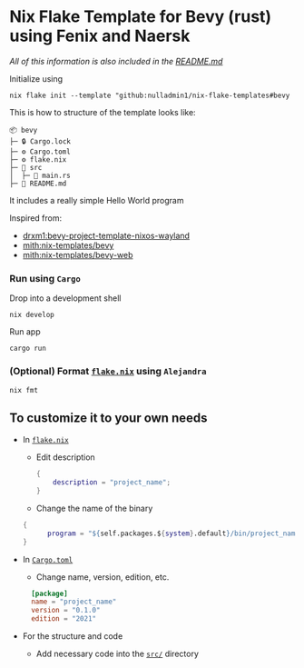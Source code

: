 # Nix Flake Template for Bevy (rust) using Fenix and Naersk

_All of this information is also included in the [README.md](https://github.com/nulladmin1/nix-flake-templates/blob/main/flake.nix)_

Initialize using

```shell
nix flake init --template "github:nulladmin1/nix-flake-templates#bevy
```

This is how to structure of the template looks like:

```
📦 bevy
├─ 🔒 Cargo.lock
├─ ⚙️ Cargo.toml
├─ ⚙️ flake.nix
├─ 📁 src
│  ├─ 🦀 main.rs
├─ 📃 README.md
```

It includes a really simple Hello World program

Inspired from:

- [drxm1:bevy-project-template-nixos-wayland](https://github.com/drxm1/bevy-project-template-nixos-wayland/blob/main/flake.nix)
- [mith:nix-templates/bevy](https://github.com/mith/nix-templates/blob/d8547e8c67b112e1e5a367a7ace69fcd0bb7e82b/bevy/flake.nix)
- [mith:nix-templates/bevy-web](https://github.com/mith/nix-templates/blob/d8547e8c67b112e1e5a367a7ace69fcd0bb7e82b/bevy-web/flake.nix)

<!-- TODO - figure out packages and apps
### Run using `naersk` (Recommended)

Run app

```shell
nix run
```
-->

### Run using `Cargo`

Drop into a development shell

```shell
nix develop
```

Run app

```shell
cargo run
```

### (Optional) Format [`flake.nix`](flake.nix) using `Alejandra`

```shelll
nix fmt
```

## To customize it to your own needs

- In [`flake.nix`](flake.nix)

  - Edit description
    ```nix
    {
        description = "project_name";
    }
    ```
  - Change the name of the binary

  ```nix
  {
        program = "${self.packages.${system}.default}/bin/project_name";
  }
  ```

- In [`Cargo.toml`](Cargo.toml)

  - Change name, version, edition, etc.

  ```toml
  	[package]
  	name = "project_name"
  	version = "0.1.0"
  	edition = "2021"
  ```

- For the structure and code
  - Add necessary code into the [`src/`](src) directory
